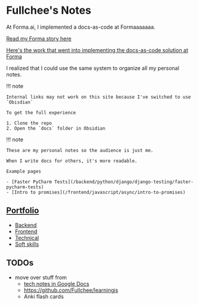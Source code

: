 # Fullchee's Notes

At Forma.ai, I implemented a docs-as-code at Formaaaaaaa.

[Read my Forma story here](https://fullchee.com/project/forma)

[Here's the work that went into implementing the docs-as-code solution at Forma](/technical/docs-as-code/docs-as-code)

I realized that I could use the same system to organize all my personal notes.

!!! note

	Internal links may not work on this site because I've switched to use `Obisdian`

	To get the full experience

	1. Clone the repo
	2. Open the `docs` folder in Obsidian

!!! note

    These are my personal notes so the audience is just me.

    When I write docs for others, it's more readable.

    Example pages

    - [Faster PyCharm Tests](/backend/python/django/django-testing/faster-pycharm-tests)
    - [Intro to promises](/frontend/javascript/async/intro-to-promises)

## [Portfolio](https://fullchee.com)

-   [Backend](/notes/backend/aws/)
-   [Frontend](/notes/frontend/2021-12-30-css-variable-downsides/)
-   [Technical](/notes/technical/feature-toggles/)
-   [Soft skills](/notes/soft-skills/docs/)

## TODOs

-   move over stuff from
    -   [tech notes in Google Docs](https://drive.google.com/drive/u/0/folders/0BzXAmMBrEg0MWDgxYkNwS29nbVk?resourcekey=0-GIu3kLVnot_X5Jf2EO6KAw)
    -   https://github.com/Fullchee/learningjs
    -   Anki flash cards
